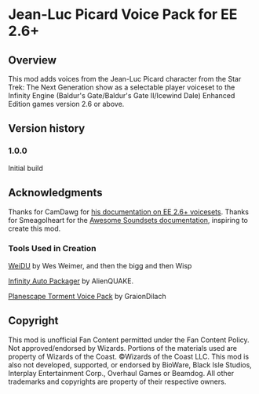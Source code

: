 # Jean-Luc Picard Voice Pack for EE 2.6+

## Overview
This mod adds voices from the Jean-Luc Picard character from the Star Trek: The Next Generation show as a selectable player voiceset to the Infinity Engine (Baldur's Gate/Baldur's Gate II/Icewind Dale) Enhanced Edition games version 2.6 or above.

## Version history
### 1.0.0

Initial build

## Acknowledgments
Thanks for CamDawg for [his documentation on EE 2.6+ voicesets](https://github.com/Gibberlings3/EE_soundset_tool).
Thanks for Smeagolheart for the [Awesome Soundsets documentation](https://forums.beamdog.com/discussion/38319/mods-awesome-soundsets-mods-master-thread-custom-soundsets-for-bgee-bg2ee-and-iwdee/p1), inspiring to create this mod.

### Tools Used in Creation
[WeiDU](http://www.weidu.org) by Wes Weimer, and then the bigg and then Wisp

[Infinity Auto Packager](https://www.gibberlings3.net/forums/topic/31131-infinity-auto-packager-automatically-generate-mod-packages-when-you-publish-a-release) by AlienQUAKE.

[Planescape Torment Voice Pack](https://github.com/GraionDilach/Planescape-Torment-Voice-Pack-for-EE-2.6) by GraionDilach

## Copyright
This mod is unofficial Fan Content permitted under the Fan Content Policy. Not approved/endorsed by Wizards. Portions of the materials used are property of Wizards of the Coast. ©Wizards of the Coast LLC. This mod is also not developed, supported, or endorsed by BioWare, Black Isle Studios, Interplay Entertainment Corp., Overhaul Games or Beamdog. All other trademarks and copyrights are property of their respective owners.
